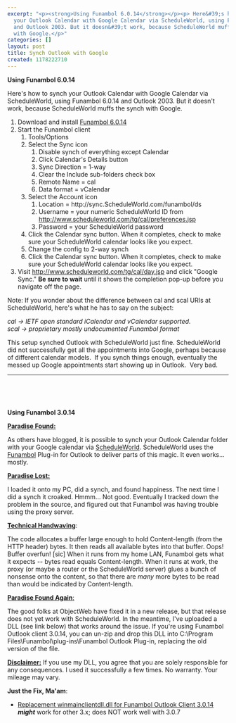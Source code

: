 ```yaml
---
excerpt: "<p><strong>Using Funambol 6.0.14</strong></p><p> Here&#39;s how to synch
  your Outlook Calendar with Google Calendar via ScheduleWorld, using Funambol 6.0.14
  and Outlook 2003. But it doesn&#39;t work, because ScheduleWorld muffs the synch
  with Google.</p>"
categories: []
layout: post
title: Synch Outlook with Google
created: 1178222710
---
```

<p><strong>Using Funambol 6.0.14</strong></p><p> Here&#39;s how to synch your Outlook Calendar with Google Calendar via ScheduleWorld, using Funambol 6.0.14 and Outlook 2003. But it doesn&#39;t work, because ScheduleWorld muffs the synch with Google.</p><ol><li>Download and install <a href="http://download.forge.objectweb.org/sync4j/funambol-outlook-plugin-6.0.14.exe" target="_blank" title="Funambol Outlook Installer">Funambol 6.0.14</a></li><li>Start the Funambol client<ol><li>Tools/Options</li><li>Select the Sync icon<br /><ol><li>Disable synch of everything except Calendar</li><li>Click Calendar&#39;s Details button</li><li>Sync Direction = 1-way</li><li>Clear the Include sub-folders check box</li><li>Remote Name = cal</li><li>Data format = vCalendar</li></ol></li><li>Select the Account icon<ol><li>Location = http://sync.ScheduleWorld.com/funambol/ds</li><li>Username = your numeric ScheduleWorld ID from <a href="http://www.scheduleworld.com/tg/cal/preferences.jsp" target="_blank" title="ScheduleWorld Preferences">http://www.scheduleworld.com/tg/cal/preferences.jsp</a></li><li>Password = your ScheduleWorld password</li></ol></li><li>Click the Calendar sync button. When it completes, check to make sure your ScheduleWorld calendar looks like you expect.</li><li>Change the config to 2-way synch</li><li>Click the Calendar sync button. When it completes, check to make sure your ScheduleWorld calendar looks like you expect.</li></ol></li><li>Visit <a href="http://www.scheduleworld.com/tg/cal/day.jsp" target="_blank" title="ScheduleWorld Day Calendar">http://www.scheduleworld.com/tg/cal/day.jsp</a> and click &quot;Google Sync.&quot;  <strong>Be sure to wait</strong> until it shows the completion pop-up before you navigate off the page.</li></ol><p>Note: If you wonder about the difference between cal and scal URIs at ScheduleWorld, here&#39;s what he has to say on the subject:</p><p><em>cal -&gt; IETF open standard iCalendar and vCalendar supported.<br />scal -&gt; proprietary mostly undocumented Funambol format</em></p><p>This setup synched Outlook with ScheduleWorld just fine. ScheduleWorld did not successfully get all the appointments into Google, perhaps because of different calendar models.  If you synch things enough, eventually the messed up Google appointments start showing up in Outlook.  Very bad.</p><hr width="100%" size="2" /><br /><p>&nbsp;</p><p><strong>Using Funambol 3.0.14</strong> </p><p><u><strong>Paradise Found:</strong></u> </p> <p>As others have blogged, it is possible to synch your Outlook Calendar folder with your Google calendar via <a href="http://www.scheduleworld.com/">ScheduleWorld</a>. ScheduleWorld uses the <a href="http://www.funambol.com/">Funambol</a> Plug-in for Outlook to deliver parts of this magic. It even works... mostly. </p> <p><u><strong>Paradise Lost:</strong></u> </p> <p>I loaded it onto my PC, did a synch, and found happiness. The next time I did a synch it croaked. Hmmm... Not good. Eventually I tracked down the problem in the source, and figured out that Funambol was having trouble using the proxy server. </p> <p><u><strong>Technical Handwaving</strong></u>: </p> <p>The code allocates a buffer large enough to hold Content-length (from the HTTP header) bytes. It then reads all available bytes into that buffer. Oops! Buffer overfun! [sic] When it runs from my home LAN, Funambol gets what it expects -- bytes read equals Content-length. When it runs at work, the proxy (or maybe a router or the ScheduleWorld server) glues a bunch of nonsense onto the content, so that there are <em>many</em> more bytes to be read than would be indicated by Content-length. </p> <p><u><strong>Paradise Found Again</strong>:</u> </p> <p>The good folks at ObjectWeb have fixed it in a new release, but that release does not yet work with ScheduleWorld. In the meantime, I&#39;ve uploaded a DLL (see link below) that works around the issue. If you&#39;re using Funambol Outlook client 3.0.14, you can un-zip and drop this DLL into C:\Program Files\Funambol\plug-ins\Funambol Outlook Plug-in, replacing the old version of the file. </p> <p><u><strong>Disclaimer:</strong></u> If you use my DLL, you agree that you are solely responsible for any consequences. I used it successfully a few times. No warranty. Your mileage may vary. </p> <p><strong>Just the Fix, Ma&#39;am</strong>: </p> <ul> <li><a href="/assets/2006/10/4/winmainclientdll.dll">Replacement winmainclientdll.dll for Funambol Outlook Client 3.0.14</a> <em><strong>might</strong></em> work for other 3.x; does NOT work well with 3.0.7 </li></ul>
